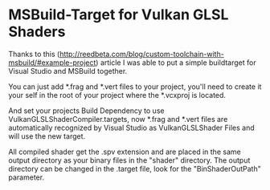 # MSBuild-Target for Vulkan GLSL Shaders
Thanks to this (http://reedbeta.com/blog/custom-toolchain-with-msbuild/#example-project) article I was able to put a simple buildtarget for Visual Studio and MSBuild together. 

You can just add *.frag and *.vert files to your project, you'll need to create it your self in the root of your project where the *.vcxproj is located. 

And set your projects Build Dependency to use VulkanGLSLShaderCompiler.targets, now *.frag and *.vert files are automatically recognized by Visual Studio as VulkanGLSLShader Files and will use the new target.

All compiled shader get the .spv extension and are placed in the same output directory as your binary files in the "shader" directory. The output directory can be changed in the .target file, look for the "BinShaderOutPath" parameter.
